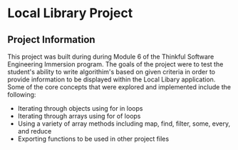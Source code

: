 # Local Library Project
## Project Information
This project was built during during Module 6 of the Thinkful Software Engineering Immersion program. 
The goals of the project were to test the student's ability to write algorithim's based on given criteria in order to provide information to be displayed within the Local Libary application. 
Some of the core concepts that were explored and implemented include the following:
* Iterating through objects using for in loops
* Iterating through arrays using for of loops
* Using a variety of array methods including map, find, filter, some, every, and reduce
* Exporting functions to be used in other project files
